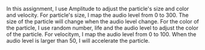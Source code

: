 In this assignment, I use Amplitude to adjust the particle's size and color and velocity. 
For particle's size, I map the audio level from 0 to 300. The size of the particle will change when the audio level change.
For the color of the particle, I use random number, life and the audio level to adjust the color of the particle.
For velocitym, I map the audio level from 0 to 100. When the audio level is larger than 50, I will accelerate the particle. 
